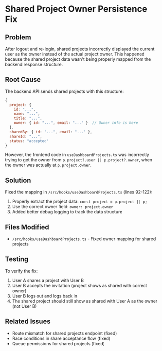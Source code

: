 # Shared Project Owner Persistence Fix

## Problem

After logout and re-login, shared projects incorrectly displayed the current user as the owner instead of the actual project owner. This happened because the shared project data wasn't being properly mapped from the backend response structure.

## Root Cause

The backend API sends shared projects with this structure:

```javascript
{
  project: {
    id: "...",
    name: "...",
    title: "...",
    owner: { id: "...", email: "..." }  // Owner info is here
  },
  sharedBy: { id: "...", email: "..." },
  shareId: "...",
  status: "accepted"
}
```

However, the frontend code in `useDashboardProjects.ts` was incorrectly trying to get the owner from `p.project?.user || p.project?.owner`, when the owner was actually at `p.project.owner`.

## Solution

Fixed the mapping in `/src/hooks/useDashboardProjects.ts` (lines 92-122):

1. Properly extract the project data: `const project = p.project || p;`
2. Use the correct owner field: `owner: project.owner`
3. Added better debug logging to track the data structure

## Files Modified

- `/src/hooks/useDashboardProjects.ts` - Fixed owner mapping for shared projects

## Testing

To verify the fix:

1. User A shares a project with User B
2. User B accepts the invitation (project shows as shared with correct owner)
3. User B logs out and logs back in
4. The shared project should still show as shared with User A as the owner (not User B)

## Related Issues

- Route mismatch for shared projects endpoint (fixed)
- Race conditions in share acceptance flow (fixed)
- Queue permissions for shared projects (fixed)
